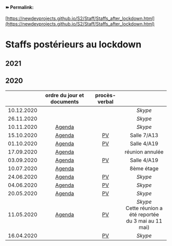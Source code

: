 <link rel="stylesheet" href="https://newdevprojects.github.io/S2/S2.css">

#### &#10173; Permalink: 
[https://newdevprojects.github.io/S2/Staff/Staffs_after_lockdown.html](https://newdevprojects.github.io/S2/Staff/Staffs_after_lockdown.html)

# Staffs postérieurs au lockdown

## 2021

## 2020

| &nbsp; | ordre du jour et documents | procès-verbal | &nbsp; |
| :---: | :---: | :---: | :---: |
| 10.12.2020 | &nbsp; | &nbsp; | *Skype* |
| 26.11.2020 | &nbsp; | &nbsp; | *Skype* |
| 10.11.2020 | [Agenda](https://newdevprojects.github.io/S2/Staff_20201110/20201110_Staff_Agenda.html) | &nbsp; | *Skype* |
| 15.10.2020 | [Agenda](https://newdevprojects.github.io/S2/Staff_20201015/20201015_Staff_Agenda.html) | [PV](https://newdevprojects.github.io/S2/Staff_20201015/20201015_Staff_PV.html) | Salle 7/A13 |
| 01.10.2020 | [Agenda](https://newdevprojects.github.io/S2/Staff_20201001/20201001_Staff_Agenda.html) | [PV](https://newdevprojects.github.io/S2/Staff_20201001/20201001_Staff_PV.html) | Salle 4/A19 |
| 17.09.2020 | [Agenda](https://newdevprojects.github.io/S2/Staff_20200917/20200917_Staff_Agenda.html) | &nbsp; | réunion annulée |
| 03.09.2020 | [Agenda](https://newdevprojects.github.io/S2/Staff_20200903/20200903_Staff_Agenda.html) | [PV](https://newdevprojects.github.io/S2/Staff_20200903/20200903_Staff_PV.html) | Salle 4/A19 |
| 10.07.2020 | [Agenda](https://newdevprojects.github.io/S2/Staff_20200710/20200710_Staff_Agenda.html) | &nbsp; | 8ème étage |
| 24.06.2020 | [Agenda](https://newdevprojects.github.io/S2/Staff_20200618/20200618_Staff_Agenda.html) | [PV](https://newdevprojects.github.io/S2/Staff_20200710/20200624_Staff_PV.pdf) | *Skype* |
| 04.06.2020 | [Agenda](https://newdevprojects.github.io/S2/Staff_20200604/20200604_Staff_Agenda.html) | [PV](https://newdevprojects.github.io/S2/Staff_20200618/20200604_Staff_PV.pdf) | *Skype* |
| 20.05.2020 | [Agenda](https://newdevprojects.github.io/S2/Staff_20200520/20200520_Staff_Agenda.html) | [PV](https://newdevprojects.github.io/S2/Staff_20200604/20200520_Staff_PV.pdf) | *Skype* |
| 11.05.2020 | [Agenda](https://newdevprojects.github.io/S2/Staff_20200511/20200511_Staff_Agenda.html) | [PV](https://newdevprojects.github.io/S2/Staff_20200520/20200511_Staff_PV.pdf) | *Skype*<br>Cette réunion a été reportée<br>du 3 mai au 11 mai) |
| 16.04.2020 | &nbsp; | [PV](https://newdevprojects.github.io/S2/Staff_20200511/20200416_Staff_PV.pdf) | *Skype* |

